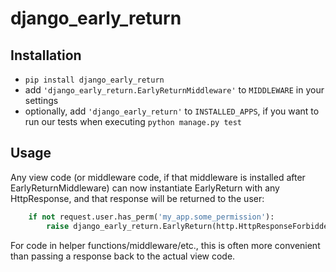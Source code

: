 # django_early_return

## Installation

- `pip install django_early_return`
- add `'django_early_return.EarlyReturnMiddleware'` to `MIDDLEWARE` in your settings
- optionally, add `'django_early_return'` to `INSTALLED_APPS`, if you want to run our tests when executing `python manage.py test`

## Usage

Any view code (or middleware code, if that middleware is installed after EarlyReturnMiddleware) can now instantiate EarlyReturn with any HttpResponse, and that response will be returned to the user:
```python
    if not request.user.has_perm('my_app.some_permission'):
        raise django_early_return.EarlyReturn(http.HttpResponseForbidden())
```

For code in helper functions/middleware/etc., this is often more convenient than passing a response back to the actual view code.